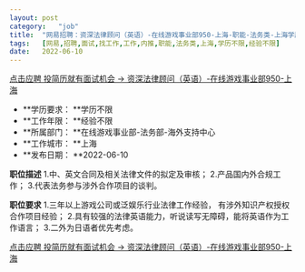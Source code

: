 ```yaml
---
layout:	post
category:	"job"
title:	"网易招聘：资深法律顾问（英语）-在线游戏事业部950-上海-职能-法务类-上海学历不限经验不限"
tags:	[网易,招聘,面试,找工作,工作,内推,职能,法务类,上海,学历不限,经验不限]
date:	2022-06-10
---
```


[点击应聘 投简历就有面试机会 -> 资深法律顾问（英语）-在线游戏事业部950-上海](http://mobile.bole.netease.com/bole/boleDetail?id=38844&employeeId=346f03c3cda5f04c&key=all)



- **学历要求： **学历不限
- **工作年限： **经验不限
- **所属部门： **在线游戏事业部-法务部-海外支持中心
- **工作城市： **上海
- **发布日期： **2022-06-10



**职位描述**
1.中、英文合同及相关法律文件的拟定及审核； 
2.产品国内外合规工作；
3.代表法务参与涉外合作项目的谈判。



**职位要求**
1.三年以上游戏公司或泛娱乐行业法律工作经验， 有涉外知识产权授权合作项目经验；
2.具有较强的法律英语能力，听说读写无障碍，能将英语作为工作语言；
3.二外为日语者优先考虑。



[点击应聘 投简历就有面试机会 -> 资深法律顾问（英语）-在线游戏事业部950-上海](http://mobile.bole.netease.com/bole/boleDetail?id=38844&employeeId=346f03c3cda5f04c&key=all)